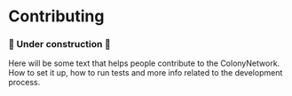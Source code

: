 # Contributing

### :construction: Under construction :construction:

Here will be some text that helps people contribute to the ColonyNetwork. How to set it up, how to run tests and more info related to the development process.
